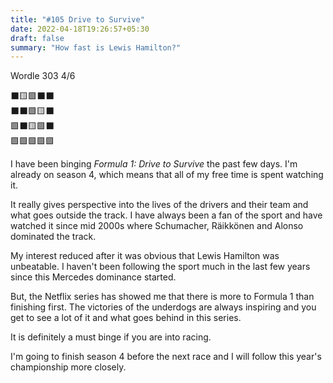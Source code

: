```yaml
---
title: "#105 Drive to Survive"
date: 2022-04-18T19:26:57+05:30
draft: false
summary: "How fast is Lewis Hamilton?"
---
```


Wordle 303 4/6

⬛🟨🟩⬛⬛\
⬛⬛🟩🟨⬛\
🟩⬛🟨🟩⬛\
🟩🟩🟩🟩🟩

I have been binging _Formula 1: Drive to Survive_ the past few days. I'm already on season 4, which means that all of my free time is spent watching it.

It really gives perspective into the lives of the drivers and their team and what goes outside the track. I have always been a fan of the sport and have watched it since mid 2000s where Schumacher, Räikkönen and Alonso dominated the track.

My interest reduced after it was obvious that Lewis Hamilton was unbeatable. I haven't been following the sport much in the last few years since this Mercedes dominance started.

But, the Netflix series has showed me that there is more to Formula 1 than finishing first. The victories of the underdogs are always inspiring and you get to see a lot of it and what goes behind in this series.

It is definitely a must binge if you are into racing.

I'm going to finish season 4 before the next race and I will follow this year's championship more closely.
